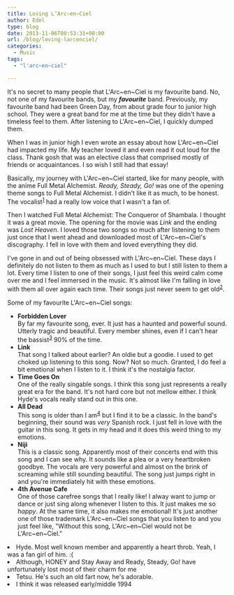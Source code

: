 ```yaml
---
title: Loving L’Arc~en~Ciel
author: Edel
type: blog
date: 2013-11-06T00:53:31+00:00
url: /blog/loving-larcenciel/
categories:
  - Music
tags:
  - "l'arc~en~ciel"

---
```

It's no secret to many people that L'Arc~en~Ciel is my favourite band. No, not one of my favourite bands, but my **_favourite_** band. Previously, my favourite band had been Green Day, from about grade four to junior high school. They were a great band for me at the time but they didn't have a timeless feel to them. After listening to L'Arc~en~Ciel, I quickly dumped them.

When I was in junior high I even wrote an essay about how L'Arc~en~Ciel had impacted my life. My teacher loved it and even read it out loud for the class. Thank gosh that was an elective class that comprised mostly of friends or acquaintances. I so wish I still had that essay!

Basically, my journey with L'Arc~en~Ciel started, like for many people, with the anime Full Metal Alchemist. _Ready, Steady, Go!_ was one of the opening theme songs to Full Metal Alchemist. I didn't like it as much, to be honest. The vocalist<sup class="footnote"><a href="#foot_ajs-fn-id_1-111" id="back_ajs-fn-id_1-111">1</a></sup> had a really low voice that I wasn't a fan of.

Then I watched Full Metal Alchemist: The Conqueror of Shambala. I thought it was a great movie. The opening for the movie was _Link_ and the ending was _Lost Heaven_. I loved those two songs so much after listening to them just once that I went ahead and downloaded most of L'Arc~en~Ciel's discography. I fell in love with them and loved everything they did.

I've gone in and out of being obsessed with L'Arc~en~Ciel. These days I definitely do not listen to them as much as I used to but I still listen to them a lot. Every time I listen to one of their songs, I just feel this weird calm come over me and I feel immersed in the music. It's almost like I'm falling in love with them all over again each time. Their songs just never seem to get old<sup class="footnote"><a href="#foot_ajs-fn-id_2-111" id="back_ajs-fn-id_2-111">2</a></sup>.

Some of my favourite L'Arc~en~Ciel songs:

  * **Forbidden Lover**  
    By far my favourite song, ever. It just has a haunted and powerful sound. Utterly tragic and beautiful. Every member shines, even if I can't hear the bassist<sup class="footnote"><a href="#foot_ajs-fn-id_3-111" id="back_ajs-fn-id_3-111">3</a></sup> 90% of the time.
  * **Link**  
    That song I talked about earlier? An oldie but a goodie. I used to get choked up listening to this song. Now? Not so much. Granted, I do feel a bit emotional when I listen to it. I think it's the nostalgia factor.
  * **Time Goes On**  
    One of the really singable songs. I think this song just represents a really great era for the band. It's not hard core but not mellow either. I think Hyde's vocals really stand out in this one.
  * **All Dead**  
    This song is older than I am<sup class="footnote"><a href="#foot_ajs-fn-id_4-111" id="back_ajs-fn-id_4-111">4</a></sup> but I find it to be a classic. In the band's beginning, their sound was _very_ Spanish rock. I just fell in love with the guitar in this song. It gets in my head and it does this weird thing to my emotions.
  * **Niji**  
    This is a classic song. Apparently most of their concerts end with this song and I can see why. It sounds like a plea or a very heartbroken goodbye. The vocals are very powerful and almost on the brink of screaming while still sounding beautiful. The song just jumps right in and you're immediately hit with these emotions.
  * **4th Avenue Cafe**  
    One of those carefree songs that I really like! I alway want to jump or dance or just sing along whenever I listen to this. It just makes me so _happy_. At the same time, it also makes me emotional! It's just another one of those trademark L'Arc~en~Ciel songs that you listen to and you just feel like, "Without this song, L'Arc~en~Ciel would not be L'Arc~en~Ciel."


  <li>
    <a id="foot_ajs-fn-id_1-111"></a>Hyde. Most well known member and apparently a heart throb. Yeah, I was a fan girl of him. :(&nbsp;&nbsp;<a class="ajs-back-link" href="#back_ajs-fn-id_1-111"></a>
  </li>
  <li>
    <a id="foot_ajs-fn-id_2-111"></a>Although, HONEY and Stay Away and Ready, Steady, Go! have unfortunately lost most of their charm for me&nbsp;&nbsp;<a class="ajs-back-link" href="#back_ajs-fn-id_2-111"></a>
  </li>
  <li>
    <a id="foot_ajs-fn-id_3-111"></a>Tetsu. He's such an old fart now, he's adorable.&nbsp;&nbsp;<a class="ajs-back-link" href="#back_ajs-fn-id_3-111"></a>
  </li>
  <li>
    <a id="foot_ajs-fn-id_4-111"></a>I think it was released early/middle 1994&nbsp;&nbsp;<a class="ajs-back-link" href="#back_ajs-fn-id_4-111"></a>
  </li>


<div id="ajs-fn-id_1-111" style="display:none;margin:0;" class="ajs-footnote-popup">
  <div>
    Hyde. Most well known member and apparently a heart throb. Yeah, I was a fan girl of him. :(
  </div>
</div>

<div id="ajs-fn-id_2-111" style="display:none;margin:0;" class="ajs-footnote-popup">
  <div>
    Although, HONEY and Stay Away and Ready, Steady, Go! have unfortunately lost most of their charm for me
  </div>
</div>

<div id="ajs-fn-id_3-111" style="display:none;margin:0;" class="ajs-footnote-popup">
  <div>
    Tetsu. He's such an old fart now, he's adorable.
  </div>
</div>

<div id="ajs-fn-id_4-111" style="display:none;margin:0;" class="ajs-footnote-popup">
  <div>
    I think it was released early/middle 1994
  </div>
</div>